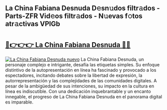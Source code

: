 ## La China Fabiana Desnuda D𝚎sn𝚞dos filtr𝚊dos - Parts-ZFR Vid𝚎os filtr𝚊dos - N𝚞evas f𝚘tos atr𝚊ctivas VPlGb

# <h2><a href="http://mb7mip.tromn.icu/?c=La+China+Fabiana+Desnuda">🔗👉👉👉 La China Fabiana Desnuda 🔗🔗</a></h2>

[![La China Fabiana Desnuda nuevo](https://i.imgur.com/pEAQMta.gif)](http://mb7mip.tromn.icu/?c=La+China+Fabiana+Desnuda)
La China Fabiana Desnuda, un personaje complejo e intrigante, desafía las etiquetas simples. Su enfoque distintivo de la autopresentación en línea ha fascinado y provocado a los espectadores, incitando debates sobre la libertad de expresión, la autorrepresentación y las complejidades de las comunidades digitales. A pesar de la ambigüedad de sus intenciones, su impacto en la cultura en línea es indiscutible. Con una dedicación inquebrantable y un encanto innegable, el progreso de La China Fabiana Desnuda en el panorama digital es imparable.
